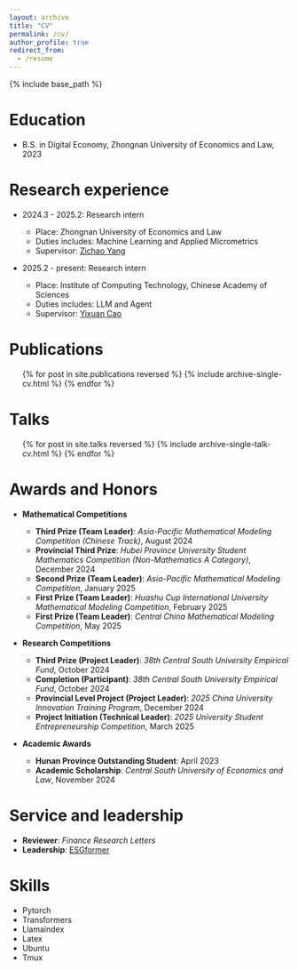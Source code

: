 ```yaml
---
layout: archive
title: "CV"
permalink: /cv/
author_profile: true
redirect_from:
  - /resume
---
```


{% include base_path %}

Education
======
* B.S. in Digital Economy, Zhongnan University of Economics and Law, 2023
  
Research experience
======
* 2024.3 - 2025.2: Research intern
  * Place: Zhongnan University of Economics and Law
  * Duties includes: Machine Learning and Applied Micrometrics
  * Supervisor: [Zichao Yang](https://www.yzc.me)
 
* 2025.2 - present: Research intern
  * Place: Institute of Computing Technology, Chinese Academy of Sciences
  * Duties includes: LLM and Agent
  * Supervisor: [Yixuan Cao](https://yixuancao.github.io/)

Publications
======
  <ul>{% for post in site.publications reversed %}
    {% include archive-single-cv.html %}
  {% endfor %}</ul>
  
Talks
======
  <ul>{% for post in site.talks reversed %}
    {% include archive-single-talk-cv.html  %}
  {% endfor %}</ul>
  
<!--
Teaching
======
  <ul>{% for post in site.teaching reversed %}
    {% include archive-single-cv.html %}
  {% endfor %}</ul>
-->

Awards and Honors
======
* **Mathematical Competitions**
  * **Third Prize (Team Leader)**: *Asia-Pacific Mathematical Modeling Competition (Chinese Track)*, August 2024
  * **Provincial Third Prize**: *Hubei Province University Student Mathematics Competition (Non-Mathematics A Category)*, December 2024
  * **Second Prize (Team Leader)**: *Asia-Pacific Mathematical Modeling Competition*, January 2025
  * **First Prize (Team Leader)**: *Huashu Cup International University Mathematical Modeling Competition*, February 2025
  * **First Prize (Team Leader)**: *Central China Mathematical Modeling Competition*, May 2025

* **Research Competitions**
  * **Third Prize (Project Leader)**: *38th Central South University Empirical Fund*, October 2024
  * **Completion (Participant)**: *38th Central South University Empirical Fund*, October 2024
  * **Provincial Level Project (Project Leader)**: *2025 China University Innovation Training Program*, December 2024
  * **Project Initiation (Technical Leader)**: *2025 University Student Entrepreneurship Competition*, March 2025

* **Academic Awards**
  * **Hunan Province Outstanding Student**: April 2023
  * **Academic Scholarship**: *Central South University of Economics and Law*, November 2024

Service and leadership
======
* **Reviewer**: *Finance Research Letters* 
* **Leadership**: [ESGformer](https://github.com/Zhanli-Li/ESG-Topic-Model)

Skills
======
* Pytorch
* Transformers
* Llamaindex
* Latex
* Ubuntu
* Tmux
